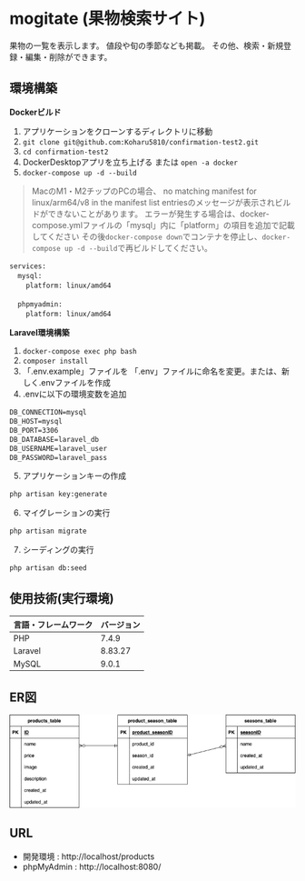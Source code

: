 # mogitate (果物検索サイト)
果物の一覧を表示します。
値段や旬の季節なども掲載。
その他、検索・新規登録・編集・削除ができます。

## 環境構築
**Dockerビルド**
1. アプリケーションをクローンするディレクトリに移動
2. `git clone git@github.com:Koharu5810/confirmation-test2.git`
3. `cd confirmation-test2`
4. DockerDesktopアプリを立ち上げる または `open -a docker`
5. `docker-compose up -d --build`

> MacのM1・M2チップのPCの場合、
> no matching manifest for linux/arm64/v8 in the manifest list entriesのメッセージが表示されビルドができないことがあります。
> エラーが発生する場合は、docker-compose.ymlファイルの「mysql」内に「platform」の項目を追加で記載してください
> その後`docker-compose down`でコンテナを停止し、`docker-compose up -d --build`で再ビルドしてください。
```bash
services:
  mysql:
    platform: linux/amd64

  phpmyadmin:
    platform: linux/amd64
```

**Laravel環境構築**
1. `docker-compose exec php bash`
2. `composer install`
3. 「.env.example」ファイルを 「.env」ファイルに命名を変更。または、新しく.envファイルを作成
4. .envに以下の環境変数を追加
``` text
DB_CONNECTION=mysql
DB_HOST=mysql
DB_PORT=3306
DB_DATABASE=laravel_db
DB_USERNAME=laravel_user
DB_PASSWORD=laravel_pass
```
5. アプリケーションキーの作成
``` bash
php artisan key:generate
```

6. マイグレーションの実行
``` bash
php artisan migrate
```

7. シーディングの実行
``` bash
php artisan db:seed
```

## 使用技術(実行環境)
| 言語・フレームワーク    | バージョン   |
| :------------------- | :--------- |
| PHP                  | 7.4.9      |
| Laravel              | 8.83.27    |
| MySQL                | 9.0.1      |

## ER図
![alt](erd.png)

## URL
- 開発環境 : http://localhost/products
- phpMyAdmin : http://localhost:8080/